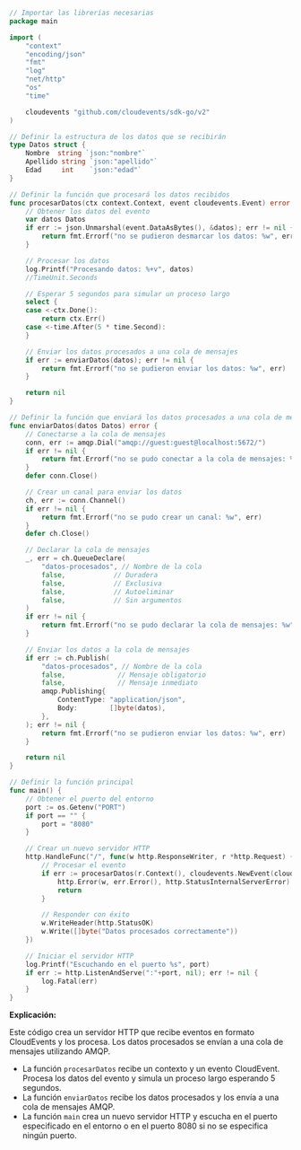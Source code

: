 ```go
// Importar las librerías necesarias
package main

import (
	"context"
	"encoding/json"
	"fmt"
	"log"
	"net/http"
	"os"
	"time"

	cloudevents "github.com/cloudevents/sdk-go/v2"
)

// Definir la estructura de los datos que se recibirán
type Datos struct {
	Nombre  string `json:"nombre"`
	Apellido string `json:"apellido"`
	Edad     int    `json:"edad"`
}

// Definir la función que procesará los datos recibidos
func procesarDatos(ctx context.Context, event cloudevents.Event) error {
	// Obtener los datos del evento
	var datos Datos
	if err := json.Unmarshal(event.DataAsBytes(), &datos); err != nil {
		return fmt.Errorf("no se pudieron desmarcar los datos: %w", err)
	}

	// Procesar los datos
	log.Printf("Procesando datos: %+v", datos)
	//TimeUnit.Seconds

	// Esperar 5 segundos para simular un proceso largo
	select {
    case <-ctx.Done():
        return ctx.Err()
	case <-time.After(5 * time.Second):
	}

	// Enviar los datos procesados a una cola de mensajes
	if err := enviarDatos(datos); err != nil {
		return fmt.Errorf("no se pudieron enviar los datos: %w", err)
	}

	return nil
}

// Definir la función que enviará los datos procesados a una cola de mensajes
func enviarDatos(datos Datos) error {
	// Conectarse a la cola de mensajes
	conn, err := amqp.Dial("amqp://guest:guest@localhost:5672/")
	if err != nil {
		return fmt.Errorf("no se pudo conectar a la cola de mensajes: %w", err)
	}
	defer conn.Close()

	// Crear un canal para enviar los datos
	ch, err := conn.Channel()
	if err != nil {
		return fmt.Errorf("no se pudo crear un canal: %w", err)
	}
	defer ch.Close()

	// Declarar la cola de mensajes
	_, err = ch.QueueDeclare(
		"datos-procesados", // Nombre de la cola
		false,            // Duradera
		false,            // Exclusiva
		false,            // Autoeliminar
		false,            // Sin argumentos
	)
	if err != nil {
		return fmt.Errorf("no se pudo declarar la cola de mensajes: %w", err)
	}

	// Enviar los datos a la cola de mensajes
	if err := ch.Publish(
		"datos-procesados", // Nombre de la cola
		false,             // Mensaje obligatorio
		false,             // Mensaje inmediato
		amqp.Publishing{
			ContentType: "application/json",
			Body:        []byte(datos),
		},
	); err != nil {
		return fmt.Errorf("no se pudieron enviar los datos: %w", err)
	}

	return nil
}

// Definir la función principal
func main() {
	// Obtener el puerto del entorno
	port := os.Getenv("PORT")
	if port == "" {
		port = "8080"
	}

	// Crear un nuevo servidor HTTP
	http.HandleFunc("/", func(w http.ResponseWriter, r *http.Request) {
		// Procesar el evento
		if err := procesarDatos(r.Context(), cloudevents.NewEvent(cloudevents.VersionV1)); err != nil {
			http.Error(w, err.Error(), http.StatusInternalServerError)
			return
		}

		// Responder con éxito
		w.WriteHeader(http.StatusOK)
		w.Write([]byte("Datos procesados correctamente"))
	})

	// Iniciar el servidor HTTP
	log.Printf("Escuchando en el puerto %s", port)
	if err := http.ListenAndServe(":"+port, nil); err != nil {
		log.Fatal(err)
	}
}
```

**Explicación:**

Este código crea un servidor HTTP que recibe eventos en formato CloudEvents y los procesa. Los datos procesados se envían a una cola de mensajes utilizando AMQP.

* La función `procesarDatos` recibe un contexto y un evento CloudEvent. Procesa los datos del evento y simula un proceso largo esperando 5 segundos.
* La función `enviarDatos` recibe los datos procesados y los envía a una cola de mensajes AMQP.
* La función `main` crea un nuevo servidor HTTP y escucha en el puerto especificado en el entorno o en el puerto 8080 si no se especifica ningún puerto.